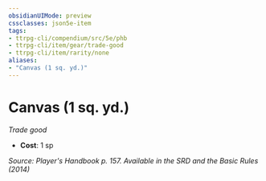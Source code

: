 ```yaml
---
obsidianUIMode: preview
cssclasses: json5e-item
tags:
- ttrpg-cli/compendium/src/5e/phb
- ttrpg-cli/item/gear/trade-good
- ttrpg-cli/item/rarity/none
aliases: 
- "Canvas (1 sq. yd.)"
---
```

# Canvas (1 sq. yd.)
*Trade good*  

- **Cost**: 1 sp

*Source: Player's Handbook p. 157. Available in the <span title='Systems Reference Document (5.1)'>SRD</span> and the Basic Rules (2014)*